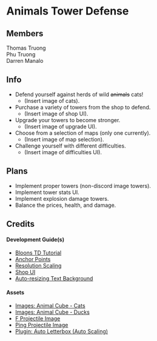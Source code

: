 # Animals Tower Defense
## Members
Thomas Truong\
Phu Truong\
Darren Manalo

## Info
- Defend yourself against herds of wild ~~animals~~ cats!
  - (Insert image of cats).
- Purchase a variety of towers from the shop to defend.
  - (Insert image of shop UI).
- Upgrade your towers to become stronger.
  - (Insert image of upgrade UI).
- Choose from a selection of maps (only one currently).
  - (Insert image of map selection).
- Challenge yourself with different difficulties.
  - (Insert image of difficulties UI).

## Plans
- Implement proper towers (non-discord image towers).
- Implement tower stats UI.
- Implement explosion damage towers.
- Balance the prices, health, and damage.

## Credits
#### Development Guide(s)
- [Bloons TD Tutorial](https://www.youtube.com/watch?v=Iy03ja20qz0)
- [Anchor Points](https://www.youtube.com/watch?v=jcw4cBJbvrc)
- [Resolution Scaling](https://www.youtube.com/watch?v=hXU-ZJb6GHw)
- [Shop UI](https://www.youtube.com/watch?v=1-_-716Ouy8)
- [Auto-resizing Text Background](https://www.youtube.com/watch?v=qlKaFJS6RMg)

#### Assets
- [Images: Animal Cube - Cats](https://assetstore.unity.com/packages/2d/animal-cube-cat-series-2d-asset-208164)
- [Images: Animal Cube - Ducks](https://assetstore.unity.com/packages/2d/animal-cube-duck-series-2d-asset-222908)
- [F Projectile Image](https://stock.adobe.com/search?k=f+grade&asset_id=430383987)
- [Ping Projectile Image](https://tenor.com/view/angryping-grayson-ping-mad-gif-19171743)
- [Plugin: Auto Letterbox (Auto Scaling)](https://assetstore.unity.com/packages/tools/camera/auto-letterbox-56814)
